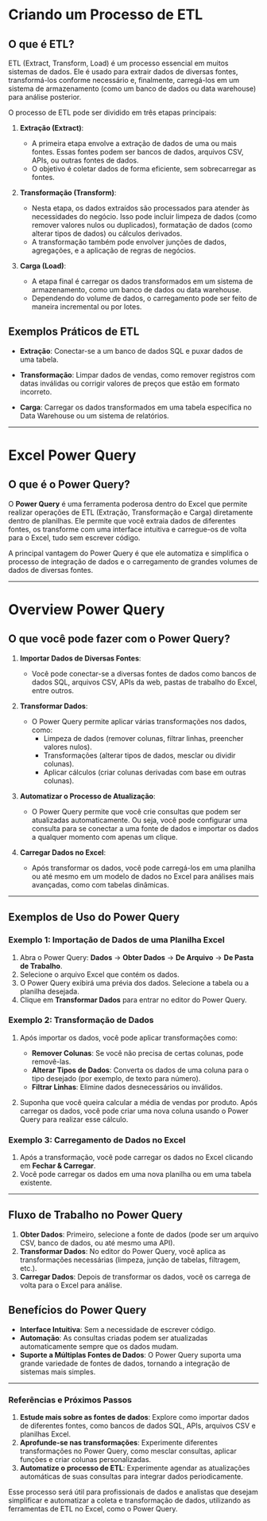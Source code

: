 # Criando um Processo de ETL

## O que é ETL?

ETL (Extract, Transform, Load) é um processo essencial em muitos sistemas de dados. Ele é usado para extrair dados de diversas fontes, transformá-los conforme necessário e, finalmente, carregá-los em um sistema de armazenamento (como um banco de dados ou data warehouse) para análise posterior.

O processo de ETL pode ser dividido em três etapas principais:

1. **Extração (Extract)**:
   - A primeira etapa envolve a extração de dados de uma ou mais fontes. Essas fontes podem ser bancos de dados, arquivos CSV, APIs, ou outras fontes de dados.
   - O objetivo é coletar dados de forma eficiente, sem sobrecarregar as fontes.

2. **Transformação (Transform)**:
   - Nesta etapa, os dados extraídos são processados para atender às necessidades do negócio. Isso pode incluir limpeza de dados (como remover valores nulos ou duplicados), formatação de dados (como alterar tipos de dados) ou cálculos derivados.
   - A transformação também pode envolver junções de dados, agregações, e a aplicação de regras de negócios.

3. **Carga (Load)**:
   - A etapa final é carregar os dados transformados em um sistema de armazenamento, como um banco de dados ou data warehouse.
   - Dependendo do volume de dados, o carregamento pode ser feito de maneira incremental ou por lotes.

## Exemplos Práticos de ETL

- **Extração**: Conectar-se a um banco de dados SQL e puxar dados de uma tabela.
  
- **Transformação**: Limpar dados de vendas, como remover registros com datas inválidas ou corrigir valores de preços que estão em formato incorreto.

- **Carga**: Carregar os dados transformados em uma tabela específica no Data Warehouse ou um sistema de relatórios.

---

# Excel Power Query

## O que é o Power Query?

O **Power Query** é uma ferramenta poderosa dentro do Excel que permite realizar operações de ETL (Extração, Transformação e Carga) diretamente dentro de planilhas. Ele permite que você extraia dados de diferentes fontes, os transforme com uma interface intuitiva e carregue-os de volta para o Excel, tudo sem escrever código.

A principal vantagem do Power Query é que ele automatiza e simplifica o processo de integração de dados e o carregamento de grandes volumes de dados de diversas fontes.

---

# Overview Power Query

## O que você pode fazer com o Power Query?

1. **Importar Dados de Diversas Fontes**:
   - Você pode conectar-se a diversas fontes de dados como bancos de dados SQL, arquivos CSV, APIs da web, pastas de trabalho do Excel, entre outros.
   
2. **Transformar Dados**:
   - O Power Query permite aplicar várias transformações nos dados, como:
     - Limpeza de dados (remover colunas, filtrar linhas, preencher valores nulos).
     - Transformações (alterar tipos de dados, mesclar ou dividir colunas).
     - Aplicar cálculos (criar colunas derivadas com base em outras colunas).
   
3. **Automatizar o Processo de Atualização**:
   - O Power Query permite que você crie consultas que podem ser atualizadas automaticamente. Ou seja, você pode configurar uma consulta para se conectar a uma fonte de dados e importar os dados a qualquer momento com apenas um clique.

4. **Carregar Dados no Excel**:
   - Após transformar os dados, você pode carregá-los em uma planilha ou até mesmo em um modelo de dados no Excel para análises mais avançadas, como com tabelas dinâmicas.

---

## Exemplos de Uso do Power Query

### Exemplo 1: Importação de Dados de uma Planilha Excel

1. Abra o Power Query: **Dados** -> **Obter Dados** -> **De Arquivo** -> **De Pasta de Trabalho**.
2. Selecione o arquivo Excel que contém os dados.
3. O Power Query exibirá uma prévia dos dados. Selecione a tabela ou a planilha desejada.
4. Clique em **Transformar Dados** para entrar no editor do Power Query.

### Exemplo 2: Transformação de Dados

1. Após importar os dados, você pode aplicar transformações como:
   - **Remover Colunas**: Se você não precisa de certas colunas, pode removê-las.
   - **Alterar Tipos de Dados**: Converta os dados de uma coluna para o tipo desejado (por exemplo, de texto para número).
   - **Filtrar Linhas**: Elimine dados desnecessários ou inválidos.

2. Suponha que você queira calcular a média de vendas por produto. Após carregar os dados, você pode criar uma nova coluna usando o Power Query para realizar esse cálculo.

### Exemplo 3: Carregamento de Dados no Excel

1. Após a transformação, você pode carregar os dados no Excel clicando em **Fechar & Carregar**.
2. Você pode carregar os dados em uma nova planilha ou em uma tabela existente.

---

## Fluxo de Trabalho no Power Query

1. **Obter Dados**: Primeiro, selecione a fonte de dados (pode ser um arquivo CSV, banco de dados, ou até mesmo uma API).
2. **Transformar Dados**: No editor do Power Query, você aplica as transformações necessárias (limpeza, junção de tabelas, filtragem, etc.).
3. **Carregar Dados**: Depois de transformar os dados, você os carrega de volta para o Excel para análise.

## Benefícios do Power Query

- **Interface Intuitiva**: Sem a necessidade de escrever código.
- **Automação**: As consultas criadas podem ser atualizadas automaticamente sempre que os dados mudam.
- **Suporte a Múltiplas Fontes de Dados**: O Power Query suporta uma grande variedade de fontes de dados, tornando a integração de sistemas mais simples.

---

### Referências e Próximos Passos

1. **Estude mais sobre as fontes de dados**: Explore como importar dados de diferentes fontes, como bancos de dados SQL, APIs, arquivos CSV e planilhas Excel.
2. **Aprofunde-se nas transformações**: Experimente diferentes transformações no Power Query, como mesclar consultas, aplicar funções e criar colunas personalizadas.
3. **Automatize o processo de ETL**: Experimente agendar as atualizações automáticas de suas consultas para integrar dados periodicamente.

Esse processo será útil para profissionais de dados e analistas que desejam simplificar e automatizar a coleta e transformação de dados, utilizando as ferramentas de ETL no Excel, como o Power Query.
